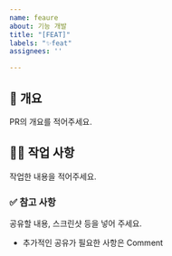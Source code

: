 ```yaml
---
name: feaure
about: 기능 개발
title: "[FEAT]"
labels: "✨feat"
assignees: ''

---
```


## 📌 개요

PR의 개요를 적어주세요.

## 👩‍💻 작업 사항

작업한 내용을 적어주세요.

### ✅ 참고 사항

공유할 내용, 스크린샷 등을 넣어 주세요.

* 추가적인 공유가 필요한 사항은 Comment
